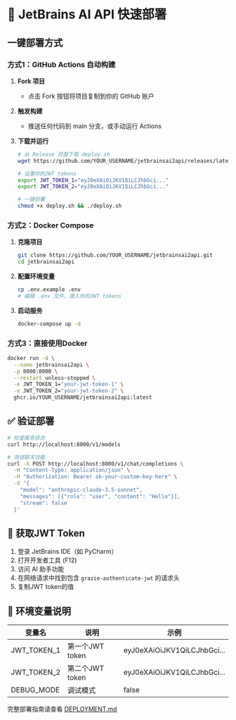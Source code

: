 # 🚀 JetBrains AI API 快速部署

## 一键部署方式

### 方式1：GitHub Actions 自动构建

1. **Fork 项目**
   - 点击 Fork 按钮将项目复制到你的 GitHub 账户

2. **触发构建**
   - 推送任何代码到 main 分支，或手动运行 Actions

3. **下载并运行**
   ```bash
   # 从 Release 页面下载 deploy.sh
   wget https://github.com/YOUR_USERNAME/jetbrainsai2api/releases/latest/download/deploy.sh
   
   # 设置你的JWT tokens
   export JWT_TOKEN_1="eyJ0eXAiOiJKV1QiLCJhbGci..."
   export JWT_TOKEN_2="eyJ0eXAiOiJKV1QiLCJhbGci..."
   
   # 一键部署
   chmod +x deploy.sh && ./deploy.sh
   ```

### 方式2：Docker Compose

1. **克隆项目**
   ```bash
   git clone https://github.com/YOUR_USERNAME/jetbrainsai2api.git
   cd jetbrainsai2api
   ```

2. **配置环境变量**
   ```bash
   cp .env.example .env
   # 编辑 .env 文件，填入你的JWT tokens
   ```

3. **启动服务**
   ```bash
   docker-compose up -d
   ```

### 方式3：直接使用Docker

```bash
docker run -d \
  --name jetbrainsai2api \
  -p 8000:8000 \
  --restart unless-stopped \
  -e JWT_TOKEN_1="your-jwt-token-1" \
  -e JWT_TOKEN_2="your-jwt-token-2" \
  ghcr.io/YOUR_USERNAME/jetbrainsai2api:latest
```

## ✅ 验证部署

```bash
# 检查服务状态
curl http://localhost:8000/v1/models

# 测试聊天功能
curl -X POST http://localhost:8000/v1/chat/completions \
  -H "Content-Type: application/json" \
  -H "Authorization: Bearer sk-your-custom-key-here" \
  -d '{
    "model": "anthropic-claude-3.5-sonnet",
    "messages": [{"role": "user", "content": "Hello"}],
    "stream": false
  }'
```

## 🔧 获取JWT Token

1. 登录 JetBrains IDE（如 PyCharm）
2. 打开开发者工具 (F12)
3. 访问 AI 助手功能
4. 在网络请求中找到包含 `grazie-authenticate-jwt` 的请求头
5. 复制JWT token的值

## 📝 环境变量说明

| 变量名 | 说明 | 示例 |
|--------|------|------|
| JWT_TOKEN_1 | 第一个JWT token | eyJ0eXAiOiJKV1QiLCJhbGci... |
| JWT_TOKEN_2 | 第二个JWT token | eyJ0eXAiOiJKV1QiLCJhbGci... |
| DEBUG_MODE | 调试模式 | false |

完整部署指南请查看 [DEPLOYMENT.md](DEPLOYMENT.md)